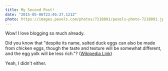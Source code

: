 ```yaml
---
title: My Second Post!
date: "2015-05-06T23:46:37.121Z"
photo: https://images.pexels.com/photos/7218091/pexels-photo-7218091.jpeg?auto=compress&cs=tinysrgb&dpr=2&h=650&w=940
---
```


Wow! I love blogging so much already.

Did you know that "despite its name, salted duck eggs can also be made from
chicken eggs, though the taste and texture will be somewhat different, and the
egg yolk will be less rich."?
([Wikipedia Link](https://en.wikipedia.org/wiki/Salted_duck_egg))

Yeah, I didn't either.
